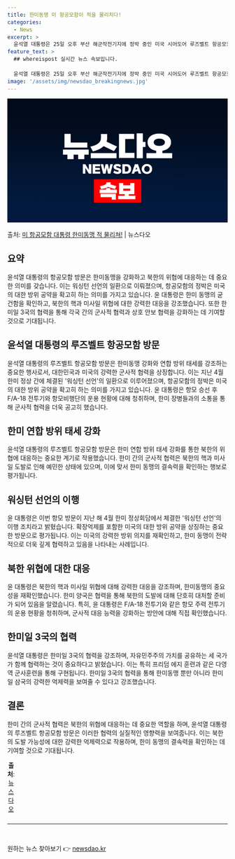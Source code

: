 ```yaml
---
title: 한미동맹 미 항공모함이 적을 물리치다!
categories:
  - News
excerpt: >
  윤석열 대통령은 25일 오후 부산 해군작전기지에 정박 중인 미국 시어도어 루즈벨트 항공모함을 방문해 북한의 …
feature_text: >
  ## whereispost 실시간 뉴스 속보입니다.

  윤석열 대통령은 25일 오후 부산 해군작전기지에 정박 중인 미국 시어도어 루즈벨트 항공모함을 방문해 북한의 …
image: '/assets/img/newsdao_breakingnews.jpg'
---
```


![뉴스다오 속보](/assets/img/newsdao_breakingnews.jpg)

<p>출처: <a href="https://newsdao.kr/4426" rel="dofollow">미 항공모함 대통령 한미동맹 적 물리쳐!</a> | 뉴스다오</p>

<h2 data-ke-size="size26">요약</h2>
<p data-ke-size="size16">윤석열 대통령의 항공모함 방문은 한미동맹을 강화하고 북한의 위협에 대응하는 데 중요한 의미를 갖습니다. 이는 워싱턴 선언의 일환으로 이뤄졌으며, 항공모함의 정박은 미국의 대한 방위 공약을 확고히 하는 의미를 가지고 있습니다. 윤 대통령은 한미 동맹의 굳건함을 확인하고, 북한의 핵과 미사일 위협에 대한 강력한 대응을 강조했습니다. 또한 한미일 3국의 협력을 통해 각국 간의 군사적 협력과 상호 안보 협력을 강화하는 데 기여할 것으로 기대됩니다.</p>

<h2 data-ke-size="size26">윤석열 대통령의 루즈벨트 항공모함 방문</h2>
<p data-ke-size="size16">윤석열 대통령의 루즈벨트 항공모함 방문은 한미동맹 강화와 연합 방위 태세를 강조하는 중요한 행사로서, 대한민국과 미국의 강력한 군사적 협력을 상징합니다. 이는 지난 4월 한미 정상 간에 체결된 '워싱턴 선언'의 일환으로 이루어졌으며, 항공모함의 정박은 미국의 대한 방위 공약을 확고히 하는 의미를 가지고 있습니다. 윤 대통령은 항모 승선 후 F/A-18 전투기와 항모비행단의 운용 현황에 대해 청취하며, 한미 장병들과의 소통을 통해 군사적 협력을 더욱 공고히 했습니다.</p>

<h2 data-ke-size="size26">한미 연합 방위 태세 강화</h2>
<p data-ke-size="size16">윤석열 대통령의 루즈벨트 항공모함 방문은 한미 연합 방위 태세 강화를 통한 북한의 위협에 대응하는 중요한 계기로 작용했습니다. 한미 간의 군사적 협력은 북한의 핵과 미사일 도발로 인해 예민한 상태에 있으며, 이에 맞서 한미 동맹의 결속력을 확인하는 행보로 평가됩니다.</p>

<h2 data-ke-size="size26">워싱턴 선언의 이행</h2>
<p data-ke-size="size16">윤 대통령은 이번 항모 방문이 지난 해 4월 한미 정상회담에서 체결한 '워싱턴 선언'의 이행 조치라고 밝혔습니다. 확장억제를 포함한 미국의 대한 방위 공약을 상징하는 중요한 방문으로 평가됩니다. 이는 미국의 강력한 방위 의지를 재확인하고, 한미 동맹이 전략적으로 더욱 깊게 협력하고 있음을 나타내는 사례입니다.</p>

<h2 data-ke-size="size26">북한 위협에 대한 대응</h2>
<p data-ke-size="size16">윤 대통령은 북한의 핵과 미사일 위협에 대해 강력한 대응을 강조하며, 한미동맹의 중요성을 재확인했습니다. 한미 양국은 협력을 통해 북한의 도발에 대해 단호히 대처할 준비가 되어 있음을 알렸습니다. 특히, 윤 대통령은 F/A-18 전투기와 같은 항모 주력 전투기의 운용 현황을 청취하며, 군사적 대응 능력을 강화하는 방안에 대해 직접 확인했습니다.</p>

<h2 data-ke-size="size26">한미일 3국의 협력</h2>
<p data-ke-size="size16">윤석열 대통령은 한미일 3국의 협력을 강조하며, 자유민주주의 가치를 공유하는 세 국가가 함께 협력하는 것이 중요하다고 밝혔습니다. 이는 특히 프리덤 에지 훈련과 같은 다영역 군사훈련을 통해 구현됩니다. 한미일 3국의 협력을 통해 한미동맹 뿐만 아니라 한미일 삼국의 강력한 억제력을 보여줄 수 있다고 강조했습니다.</p>

<h2 data-ke-size="size26">결론</h2>
<p data-ke-size="size16">한미 간의 군사적 협력은 북한의 위협에 대응하는 데 중요한 역할을 하며, 윤석열 대통령의 루즈벨트 항공모함 방문은 이러한 협력의 실질적인 영향력을 보여줍니다. 이는 북한의 도발 가능성에 대한 강력한 억제력으로 작용하며, 한미 동맹의 결속력을 확인하는 데 기여할 것으로 기대됩니다.</p>

<table>
  <caption><b>출처</b>: <a href="https://newsdao.kr/4426">뉴스다오</a></caption>
</table>
<hr>

<p data-ke-size="size16">&nbsp;</p> 

원하는 뉴스 찾아보기 👉 <a href="https://newsdao.kr" rel="dofollow">newsdao.kr</a>


